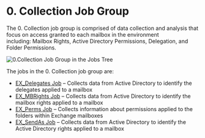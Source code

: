 # 0. Collection Job Group

The 0. Collection job group is comprised of data collection and analysis that focus on access
granted to each mailbox in the environment including: Mailbox Rights, Active Directory Permissions,
Delegation, and Folder Permissions.

![0.Collection Job Group in the Jobs Tree](/img/versioned_docs/enterpriseauditor_11.6/enterpriseauditor/solutions/exchange/databases/collection/collectionjobstree.webp)

The jobs in the 0. Collection job group are:

- [EX_Delegates Job](/docs/accessanalyzer/11.6/enterpriseauditor/solutions/exchange/mailboxes/permissions/collection/ex_delegates.md)
  – Collects data from Active Directory to identify the delegates applied to a mailbox
- [EX_MBRights Job](/docs/accessanalyzer/11.6/enterpriseauditor/solutions/exchange/mailboxes/permissions/collection/ex_mbrights.md)
  – Collects data from Active Directory to identify the mailbox rights applied to a mailbox
- [EX_Perms Job](/docs/accessanalyzer/11.6/enterpriseauditor/solutions/exchange/mailboxes/permissions/collection/ex_perms.md)
  – Collects information about permissions applied to the folders within Exchange mailboxes
- [EX_SendAs Job](/docs/accessanalyzer/11.6/enterpriseauditor/solutions/exchange/mailboxes/permissions/collection/ex_sendas.md)
  – Collects data from Active Directory to identify the Active Directory rights applied to a mailbox
